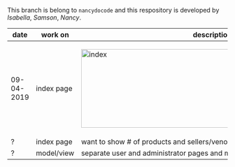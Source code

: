 This branch is belong to `nancydocode` and this respository is developed by _Isabella_, _Samson_, _Nancy_.

 


date       | work on    | description
-----------|------------|---------------
09-04-2019 | index page | <p><img src="https://user-images.githubusercontent.com/30683150/64276746-aa9a9b80-cf16-11e9-87c5-0c657a42497a.png" alt="index" width="600" height="180"></p>   
?          | index page | want to show # of products and sellers/venodrs
?          | model/view | separate user and administrator pages and make login page 


        
